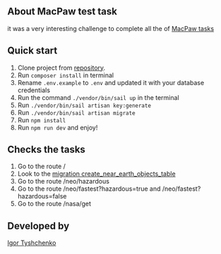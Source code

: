 


## About MacPaw test task

it was a very interesting challenge to complete all the of [MacPaw tasks](https://macpaw.com/careers/back-end-intern-2022)



## Quick start

1. Clone project from [repository](https://github.com/igotiss/MacPaw_test_task).
2. Run `composer install` in terminal
3. Rename `.env.example` to `.env` and updated it with your database credentials
4. Run the command `./vendor/bin/sail up` in the terminal
5. Run `./vendor/bin/sail artisan key:generate`
6. Run `./vendor/bin/sail artisan migrate`
7. Run `npm install`
8. Run `npm run dev` and enjoy!


## Checks the tasks

1. Go to the route / 
2. Look to the  [migration create_near_earth_objects_table](https://github.com/igotiss/MacPaw_test_task/blob/master/database/migrations/2022_07_22_125215_create_near_earth_objects_table.php)
3. Go to the route /neo/hazardous
4. Go to the route /neo/fastest?hazardous=true and /neo/fastest?hazardous=false
5. Go to the route /nasa/get


## Developed by
 [Igor Tyshchenko](mailto:igotiss@gmail.com)
